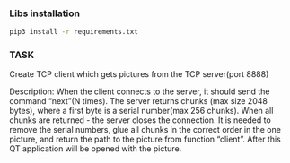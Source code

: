 ### Libs installation
```bash
pip3 install -r requirements.txt
```

### TASK
Create TCP client which gets pictures from the TCP server(port 8888)

Description:
	When the client connects to the server, it should send the command “next”(N times). The server returns chunks (max size 2048 bytes), where a first byte is a serial number(max 256 chunks). When all chunks are returned - the server closes the connection. 
	It is needed to remove the serial numbers, glue all chunks in the correct order in the one picture, and return the path to the picture from function “client”. After this QT application will be opened with the picture.
